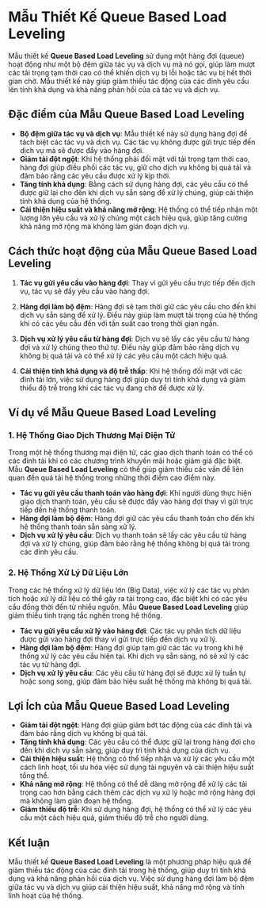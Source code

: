 # Mẫu Thiết Kế Queue Based Load Leveling

Mẫu thiết kế **Queue Based Load Leveling** sử dụng một hàng đợi (queue) hoạt động như một bộ đệm giữa tác vụ và dịch vụ mà nó gọi, giúp làm mượt các tải trọng tạm thời cao có thể khiến dịch vụ bị lỗi hoặc tác vụ bị hết thời gian chờ. Mẫu thiết kế này giúp giảm thiểu tác động của các đỉnh yêu cầu lên tính khả dụng và khả năng phản hồi của cả tác vụ và dịch vụ.

## Đặc điểm của Mẫu Queue Based Load Leveling

- **Bộ đệm giữa tác vụ và dịch vụ**: Mẫu thiết kế này sử dụng hàng đợi để tách biệt các tác vụ và dịch vụ. Các tác vụ không được gửi trực tiếp đến dịch vụ mà sẽ được đẩy vào hàng đợi.
- **Giảm tải đột ngột**: Khi hệ thống phải đối mặt với tải trọng tạm thời cao, hàng đợi giúp điều phối các tác vụ, giữ cho dịch vụ không bị quá tải và đảm bảo rằng các yêu cầu được xử lý kịp thời.
- **Tăng tính khả dụng**: Bằng cách sử dụng hàng đợi, các yêu cầu có thể được giữ lại cho đến khi dịch vụ sẵn sàng để xử lý chúng, giúp cải thiện tính khả dụng của hệ thống.
- **Cải thiện hiệu suất và khả năng mở rộng**: Hệ thống có thể tiếp nhận một lượng lớn yêu cầu và xử lý chúng một cách hiệu quả, giúp tăng cường khả năng mở rộng mà không làm gián đoạn dịch vụ.

## Cách thức hoạt động của Mẫu Queue Based Load Leveling

1. **Tác vụ gửi yêu cầu vào hàng đợi**: Thay vì gửi yêu cầu trực tiếp đến dịch vụ, tác vụ sẽ đẩy yêu cầu vào hàng đợi.
   
2. **Hàng đợi làm bộ đệm**: Hàng đợi sẽ tạm thời giữ các yêu cầu cho đến khi dịch vụ sẵn sàng để xử lý. Điều này giúp làm mượt tải trọng của hệ thống khi có các yêu cầu đến với tần suất cao trong thời gian ngắn.

3. **Dịch vụ xử lý yêu cầu từ hàng đợi**: Dịch vụ sẽ lấy các yêu cầu từ hàng đợi và xử lý chúng theo thứ tự. Điều này giúp đảm bảo rằng dịch vụ không bị quá tải và có thể xử lý các yêu cầu một cách hiệu quả.

4. **Cải thiện tính khả dụng và độ trễ thấp**: Khi hệ thống đối mặt với các đỉnh tải lớn, việc sử dụng hàng đợi giúp duy trì tính khả dụng và giảm thiểu độ trễ trong khi các tác vụ đang chờ để được xử lý.

## Ví dụ về Mẫu Queue Based Load Leveling

### 1. Hệ Thống Giao Dịch Thương Mại Điện Tử

Trong một hệ thống thương mại điện tử, các giao dịch thanh toán có thể có các đỉnh tải khi có các chương trình khuyến mãi hoặc giảm giá đặc biệt. Mẫu **Queue Based Load Leveling** có thể giúp giảm thiểu các vấn đề liên quan đến quá tải hệ thống trong những thời điểm cao điểm này.

- **Tác vụ gửi yêu cầu thanh toán vào hàng đợi**: Khi người dùng thực hiện giao dịch thanh toán, yêu cầu sẽ được đẩy vào hàng đợi thay vì gửi trực tiếp đến hệ thống thanh toán.
- **Hàng đợi làm bộ đệm**: Hàng đợi giữ các yêu cầu thanh toán cho đến khi hệ thống thanh toán sẵn sàng xử lý.
- **Dịch vụ xử lý yêu cầu**: Dịch vụ thanh toán sẽ lấy các yêu cầu từ hàng đợi và xử lý chúng, giúp đảm bảo rằng hệ thống không bị quá tải trong các đỉnh yêu cầu.

### 2. Hệ Thống Xử Lý Dữ Liệu Lớn

Trong các hệ thống xử lý dữ liệu lớn (Big Data), việc xử lý các tác vụ phân tích hoặc xử lý dữ liệu có thể gây ra tải trọng cao, đặc biệt khi có các yêu cầu đồng thời đến từ nhiều nguồn. Mẫu **Queue Based Load Leveling** giúp giảm thiểu tình trạng tắc nghẽn trong hệ thống.

- **Tác vụ gửi yêu cầu xử lý vào hàng đợi**: Các tác vụ phân tích dữ liệu được gửi vào hàng đợi thay vì gửi trực tiếp đến dịch vụ xử lý.
- **Hàng đợi làm bộ đệm**: Hàng đợi giúp tạm giữ các tác vụ trong khi hệ thống xử lý các yêu cầu hiện tại. Khi dịch vụ sẵn sàng, nó sẽ xử lý các tác vụ từ hàng đợi.
- **Dịch vụ xử lý yêu cầu**: Các yêu cầu từ hàng đợi sẽ được xử lý tuần tự hoặc song song, giúp đảm bảo hiệu suất hệ thống mà không bị quá tải.

## Lợi Ích của Mẫu Queue Based Load Leveling

- **Giảm tải đột ngột**: Hàng đợi giúp giảm bớt tác động của các đỉnh tải và đảm bảo rằng dịch vụ không bị quá tải.
- **Tăng tính khả dụng**: Các yêu cầu có thể được giữ lại trong hàng đợi cho đến khi dịch vụ sẵn sàng, giúp duy trì tính khả dụng của dịch vụ.
- **Cải thiện hiệu suất**: Hệ thống có thể tiếp nhận và xử lý các yêu cầu một cách linh hoạt, tối ưu hóa việc sử dụng tài nguyên và cải thiện hiệu suất tổng thể.
- **Khả năng mở rộng**: Hệ thống có thể dễ dàng mở rộng để xử lý các tải trọng cao hơn bằng cách thêm các dịch vụ xử lý hoặc mở rộng hàng đợi mà không làm gián đoạn hệ thống.
- **Giảm thiểu độ trễ**: Khi sử dụng hàng đợi, hệ thống có thể xử lý các yêu cầu một cách hiệu quả, giảm thiểu độ trễ cho người dùng.

## Kết luận

Mẫu thiết kế **Queue Based Load Leveling** là một phương pháp hiệu quả để giảm thiểu tác động của các đỉnh tải trong hệ thống, giúp duy trì tính khả dụng và khả năng phản hồi của dịch vụ. Việc sử dụng hàng đợi làm bộ đệm giữa tác vụ và dịch vụ giúp cải thiện hiệu suất, khả năng mở rộng và tính linh hoạt của hệ thống.